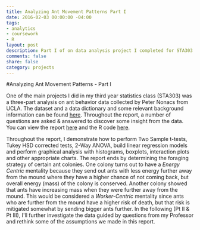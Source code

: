 ```yaml
---
title: Analyzing Ant Movement Patterns Part I
date: 2016-02-03 00:00:00 -04:00
tags:
- analytics
- coursework
- R
layout: post
description: Part I of on data analysis project I completed for STA303 at the University of Toronto. 
comments: false
share: false
category: projects
---
```


#Analyzing Ant Movement Patterns - Part I

One of the main projects I did in my third year statistics class (STA303) was a three-part analysis on ant behavior data collected by Peter Nonacs from UCLA. The dataset and a data dictionary and some relevant background information can be found [here](http://www.stat.ucla.edu/projects/datasets/ant-explanation.html). Throughout the report, a number of questions are asked & answered to discover some insight from the data. You can view the report [here](http://www.justinsjlee.com/A1_Report.pdf) and the R code [here](http://www.justinsjlee.com/A1.R). 

Throughout the report, I demonstrate how to perform Two Sample t-tests, Tukey HSD corrected tests, 2-Way ANOVA, build linear regression models and perform graphical analysis with histograms, boxplots, interaction plots and other appropriate charts. The report ends by determining the foraging strategy of certain ant colonies. One colony turns out to have a *Energy Centric* mentality because they send out ants with less energy further away from the mound where they have a higher chance of not coming back, but overall energy (mass) of the colony is conserved. Another colony showed that ants have increasing mass when they were further away from the mound. This would be considered a *Worker-Centric* mentality since ants who are further from the mound have a higher risk of death, but that risk is mitigated somewhat by sending bigger ants further. In the following (Pt II & Pt III), I'll further investigate the data guided by questions from my Professor and rethink some of the assumptions we made in this report. 

